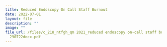 ```yaml
---
title: Reduced Endoscopy On Call Staff Burnout
date: 2022-07-01
layout: file
description: ""
image: ""
file_url: /files/c_218_ntfgh_qm 2021_reduced endoscopy on-call staff burnout ls
  290722docx.pdf
---
```

